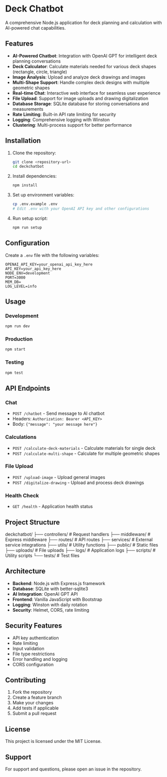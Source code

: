 # Deck Chatbot

A comprehensive Node.js application for deck planning and calculation with AI-powered chat capabilities.

## Features

- **AI-Powered Chatbot**: Integration with OpenAI GPT for intelligent deck planning conversations
- **Deck Calculator**: Calculate materials needed for various deck shapes (rectangle, circle, triangle)
- **Image Analysis**: Upload and analyze deck drawings and images
- **Multi-Shape Support**: Handle complex deck designs with multiple geometric shapes
- **Real-time Chat**: Interactive web interface for seamless user experience
- **File Upload**: Support for image uploads and drawing digitalization
- **Database Storage**: SQLite database for storing conversations and measurements
- **Rate Limiting**: Built-in API rate limiting for security
- **Logging**: Comprehensive logging with Winston
- **Clustering**: Multi-process support for better performance

## Installation

1. Clone the repository:

   ```bash
   git clone <repository-url>
   cd deckchatbot
   ```

2. Install dependencies:

   ```bash
   npm install
   ```

3. Set up environment variables:

   ```bash
   cp .env.example .env
   # Edit .env with your OpenAI API key and other configurations
   ```

4. Run setup script:

   ```bash
   npm run setup
   ```

## Configuration

Create a `.env` file with the following variables:

```properties
OPENAI_API_KEY=your_openai_api_key_here
API_KEY=your_api_key_here
NODE_ENV=development
PORT=3000
MEM_DB=
LOG_LEVEL=info
```

## Usage

### Development

```bash
npm run dev
```

### Production

```bash
npm start
```

### Testing

```bash
npm test
```

## API Endpoints

### Chat

- `POST /chatbot` - Send message to AI chatbot
- Headers: `Authorization: Bearer <API_KEY>`
- Body: `{"message": "your message here"}`

### Calculations

- `POST /calculate-deck-materials` - Calculate materials for single deck
- `POST /calculate-multi-shape` - Calculate for multiple geometric shapes

### File Upload

- `POST /upload-image` - Upload general images
- `POST /digitalize-drawing` - Upload and process deck drawings

### Health Check

- `GET /health` - Application health status

## Project Structure

deckchatbot/
├── controllers/          # Request handlers
├── middleware/          # Express middleware
├── routes/             # API routes
├── services/           # External service integrations
├── utils/              # Utility functions
├── public/             # Static files
├── uploads/            # File uploads
├── logs/               # Application logs
├── scripts/            # Utility scripts
└── tests/              # Test files

## Architecture

- **Backend**: Node.js with Express.js framework
- **Database**: SQLite with better-sqlite3
- **AI Integration**: OpenAI GPT API
- **Frontend**: Vanilla JavaScript with Bootstrap
- **Logging**: Winston with daily rotation
- **Security**: Helmet, CORS, rate limiting

## Security Features

- API key authentication
- Rate limiting
- Input validation
- File type restrictions
- Error handling and logging
- CORS configuration

## Contributing

1. Fork the repository
2. Create a feature branch
3. Make your changes
4. Add tests if applicable
5. Submit a pull request

## License

This project is licensed under the MIT License.

## Support

For support and questions, please open an issue in the repository.

